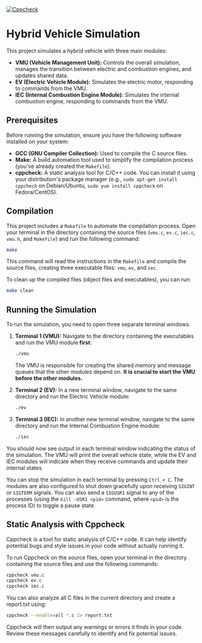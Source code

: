 [![Cppcheck](https://github.com/thiagoricardop/VMU-for-Hybrid-Vehicles/actions/workflows/static_analysis.yml/badge.svg?branch=develop&event=check_run)](https://github.com/thiagoricardop/VMU-for-Hybrid-Vehicles/actions/workflows/static_analysis.yml)

# Hybrid Vehicle Simulation

This project simulates a hybrid vehicle with three main modules:

* **VMU (Vehicle Management Unit):** Controls the overall simulation, manages the transition between electric and combustion engines, and updates shared data.
* **EV (Electric Vehicle Module):** Simulates the electric motor, responding to commands from the VMU.
* **IEC (Internal Combustion Engine Module):** Simulates the internal combustion engine, responding to commands from the VMU.

## Prerequisites

Before running the simulation, ensure you have the following software installed on your system:

* **GCC (GNU Compiler Collection):** Used to compile the C source files.
* **Make:** A build automation tool used to simplify the compilation process (you've already created the `Makefile`).
* **cppcheck:** A static analysis tool for C/C++ code. You can install it using your distribution's package manager (e.g., `sudo apt-get install cppcheck` on Debian/Ubuntu, `sudo yum install cppcheck` on Fedora/CentOS).

## Compilation

This project includes a `Makefile` to automate the compilation process. Open your terminal in the directory containing the source files (`vmu.c`, `ev.c`, `iec.c`, `vmu.h`, and `Makefile`) and run the following command:

```bash
make
```

This command will read the instructions in the `Makefile` and compile the source files, creating three executable files: `vmu`, `ev`, and `iec`.

To clean up the compiled files (object files and executables), you can run:

```bash
make clean
```

## Running the Simulation

To run the simulation, you need to open three separate terminal windows.

1.  **Terminal 1 (VMU):** Navigate to the directory containing the executables and run the VMU module **first**:

    ```bash
    ./vmu
    ```

    The VMU is responsible for creating the shared memory and message queues that the other modules depend on. **It is crucial to start the VMU before the other modules.**

2.  **Terminal 2 (EV):** In a new terminal window, navigate to the same directory and run the Electric Vehicle module:

    ```bash
    ./ev
    ```

3.  **Terminal 3 (IEC):** In another new terminal window, navigate to the same directory and run the Internal Combustion Engine module:

    ```bash
    ./iec
    ```

You should now see output in each terminal window indicating the status of the simulation. The VMU will print the overall vehicle state, while the EV and IEC modules will indicate when they receive commands and update their internal states.

You can stop the simulation in each terminal by pressing `Ctrl + C`. The modules are also configured to shut down gracefully upon receiving `SIGINT` or `SIGTERM` signals. You can also send a `SIGUSR1` signal to any of the processes (using the `kill -USR1 <pid>` command, where `<pid>` is the process ID) to toggle a pause state.

## Static Analysis with Cppcheck

Cppcheck is a tool for static analysis of C/C++ code. It can help identify potential bugs and style issues in your code without actually running it.

To run Cppcheck on the source files, open your terminal in the directory containing the source files and use the following commands:

```bash
cppcheck vmu.c
cppcheck ev.c
cppcheck iec.c
```

You can also analyze all C files in the current directory and create a report.txt using:

```bash
cppcheck --enable=all *.c 2> report.txt
```

Cppcheck will then output any warnings or errors it finds in your code. Review these messages carefully to identify and fix potential issues.
